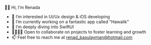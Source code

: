 👋🏼 Hi, I’m Renada

- 👀 I’m interested in Ui/Ux design & iOS developing
- 🔭 I’m currently working on a fantastic app called "Hawalik"
- 🌱 I’m deeply diving into SwiftUI
- 🫱🏻‍🫲🏼 Open to collaborate on projects to foster learning and growth
- 📫 Feel free to reach me at renad_basulayman@hotmail.com

<!---
Renada is a ✨particular✨ repository because its `README.md` (this file) appears on your GitHub profile.
You can click the Preview link to take a look at your changes.
--->
